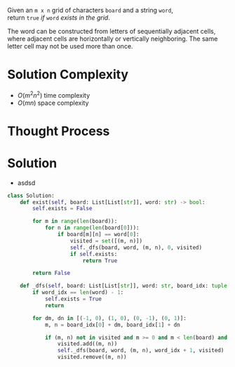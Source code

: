 Given an `m x n` grid of characters `board` and a string `word`, return `true` _if_ `word` _exists in the grid_.

The word can be constructed from letters of sequentially adjacent cells, where adjacent cells are horizontally or vertically neighboring. The same letter cell may not be used more than once.
# Solution Complexity
- $O(m^2n^2)$ time complexity
- $O(mn)$ space complexity
# Thought Process
# Solution
- asdsd
```Python
class Solution:
	def exist(self, board: List[List[str]], word: str) -> bool:
		self.exists = False

		for m in range(len(board)):
			for n in range(len(board[0])):
				if board[m][n] == word[0]:
					visited = set([(m, n)])
					self._dfs(board, word, (m, n), 0, visited)
					if self.exists:
						return True

		return False

	def _dfs(self, board: List[List[str]], word: str, board_idx: tuple[int, int], word_idx: int, visited: set[int]) -> None:
		if word_idx == len(word) - 1:
			self.exists = True
			return

		for dm, dn in [(-1, 0), (1, 0), (0, -1), (0, 1)]:
			m, n = board_idx[0] + dm, board_idx[1] + dn

			if (m, n) not in visited and m >= 0 and m < len(board) and n >= 0 and n < len(board[0]) and board[m][n] == word[word_idx + 1]:
				visited.add((m, n))
				self._dfs(board, word, (m, n), word_idx + 1, visited)
				visited.remove((m, n))
```